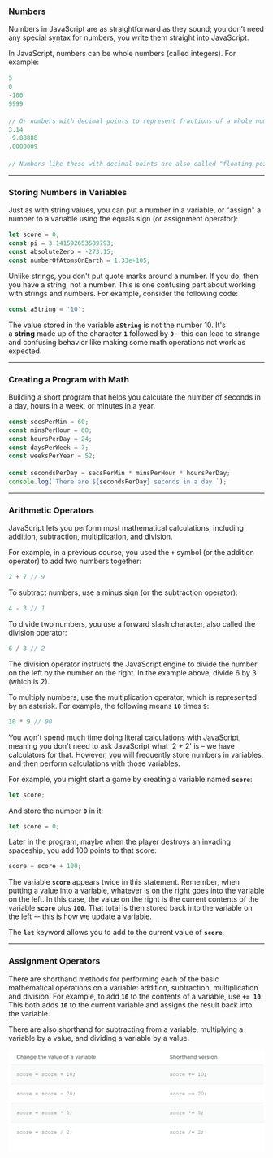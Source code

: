 ### Numbers
Numbers in JavaScript are as straightforward as they sound; you don’t need any special syntax for numbers, you write them straight into JavaScript.

In JavaScript, numbers can be whole numbers (called integers). For example:

```js
5
0
-100
9999

// Or numbers with decimal points to represent fractions of a whole number like:
3.14
-9.88888
.0000009

// Numbers like these with decimal points are also called "floating point numbers." JavaScript even lets you use scientific notation to represent really large or really small numbers:
```

***

### **Storing Numbers in Variables**

Just as with string values, you can put a number in a variable, or "assign" a number to a variable using the equals sign (or assignment operator):

```jsx
let score = 0;
const pi = 3.141592653589793;
const absoluteZero = -273.15;
const numberOfAtomsOnEarth = 1.33e+105;
```

Unlike strings, you don't put quote marks around a number. If you do, then you have a string, not a number. This is one confusing part about working with strings and numbers. For example, consider the following code:

```jsx
const aString = '10';
```

The value stored in the variable **`aString`** is not the number 10. It's a **string** made up of the character **`1`** followed by **`0`** – this can lead to strange and confusing behavior like making some math operations not work as expected.

***

### **Creating a Program with Math**


Building a short program that helps you calculate the number of seconds in a day, hours in a week, or minutes in a year.

```jsx
const secsPerMin = 60;
const minsPerHour = 60;
const hoursPerDay = 24;
const daysPerWeek = 7;
const weeksPerYear = 52;

const secondsPerDay = secsPerMin * minsPerHour * hoursPerDay;
console.log(`There are ${secondsPerDay} seconds in a day.`);
```

***

### **Arithmetic Operators**

JavaScript lets you perform most mathematical calculations, including addition, subtraction, multiplication, and division.

For example, in a previous course, you used the **`+`** symbol (or the addition operator) to add two numbers together:

```jsx
2 + 7 // 9
```

To subtract numbers, use a minus sign (or the subtraction operator):

```jsx
4 - 3 // 1
```

To divide two numbers, you use a forward slash character, also called the division operator:

```jsx
6 / 3 // 2
```

The division operator instructs the JavaScript engine to divide the number on the left by the number on the right. In the example above, divide 6 by 3 (which is 2).

To multiply numbers, use the multiplication operator, which is represented by an asterisk. For example, the following means **`10`** times **`9`**:

```jsx
10 * 9 // 90
```

You won't spend much time doing literal calculations with JavaScript, meaning you don't need to ask JavaScript what '2 + 2' is – we have calculators for that. However, you will frequently store numbers in variables, and then perform calculations with those variables.

For example, you might start a game by creating a variable named **`score`**:

```jsx
let score;
```

And store the number **`0`** in it:

```jsx
let score = 0;
```

Later in the program, maybe when the player destroys an invading spaceship, you add 100 points to that score:

```js
score = score + 100;
```

The variable **`score`** appears twice in this statement. Remember, when putting a value into a variable, whatever is on the right goes into the variable on the left. In this case, the value on the right is the current contents of the variable **`score`** plus **`100`**. That total is then stored back into the variable on the left -- this is how we update a variable.

The **`let`** keyword allows you to add to the current value of **`score`**.

***

### **Assignment Operators**

There are shorthand methods for performing each of the basic mathematical operations on a variable: addition, subtraction, multiplication and division. For example, to add **`10`** to the contents of a variable, use **`+= 10`**. This both adds **`10`** to the current variable and assigns the result back into the variable.

There are also shorthand for subtracting from a variable, multiplying a variable by a value, and dividing a variable by a value.
<br>

![Assignment Operators](/img/assignoperators.png)